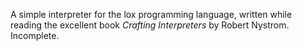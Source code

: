 A simple interpreter for the lox programming language, written while reading
the excellent book *Crafting Interpreters* by Robert Nystrom.
Incomplete.
